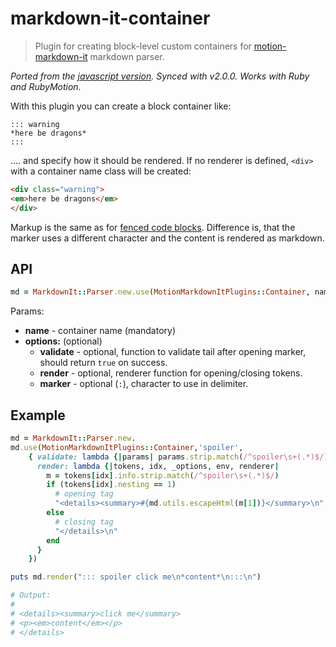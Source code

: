 # markdown-it-container

> Plugin for creating block-level custom containers for [motion-markdown-it](https://github.com/digitalmoksha/motion-markdown-it) markdown parser.

_Ported from the [javascript version](https://github.com/markdown-it/markdown-it-container). Synced with v2.0.0. Works with Ruby and RubyMotion._

With this plugin you can create a block container like:

```
::: warning
*here be dragons*
:::
```

.... and specify how it should be rendered. If no renderer is defined, `<div>` with a container name class will be created:

```html
<div class="warning">
<em>here be dragons</em>
</div>
```

Markup is the same as for [fenced code blocks](http://spec.commonmark.org/0.18/#fenced-code-blocks).
Difference is, that the marker uses a different character and the content is rendered as markdown.

## API

```ruby
md = MarkdownIt::Parser.new.use(MotionMarkdownItPlugins::Container, name, options)
```

Params:

- __name__ - container name (mandatory)
- __options:__ (optional)
   - __validate__ - optional, function to validate tail after opening marker, should return `true` on success.
   - __render__ - optional, renderer function for opening/closing tokens.
   - __marker__ - optional (`:`), character to use in delimiter.


## Example

```ruby
md = MarkdownIt::Parser.new.
md.use(MotionMarkdownItPlugins::Container,'spoiler',
    { validate: lambda {|params| params.strip.match(/^spoiler\s+(.*)$/) },
      render: lambda {|tokens, idx, _options, env, renderer|
        m = tokens[idx].info.strip.match(/^spoiler\s+(.*)$/)
        if (tokens[idx].nesting == 1)
          # opening tag
          "<details><summary>#{md.utils.escapeHtml(m[1])}</summary>\n"
        else
          # closing tag
          "</details>\n"
        end
      }
    })

puts md.render("::: spoiler click me\n*content*\n:::\n")

# Output:
#
# <details><summary>click me</summary>
# <p><em>content</em></p>
# </details>
```

